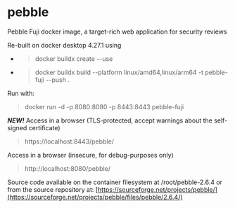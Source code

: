 # pebble
 Pebble Fuji docker image, a target-rich web application for security reviews

Re-built on docker desktop 4.27.1 using

* >docker buildx create --use
* >docker buildx build --platform linux/amd64,linux/arm64 -t pebble-fuji --push .

Run with:
>docker run -d -p 8080:8080 -p 8443:8443 pebble-fuji

***NEW!***
Access in a browser (TLS-protected, accept warnings about the self-signed certificate)
>https://localhost:8443/pebble/

Access in a browser (insecure, for debug-purposes only)
>http://localhost:8080/pebble/

Source code available on the container filesystem at
/root/pebble-2.6.4
or from the source repository at:
[https://sourceforge.net/projects/pebble/](https://sourceforge.net/projects/pebble/files/pebble/2.6.4/)

